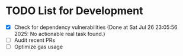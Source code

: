 # TODO List for Development

- [x] Check for dependency vulnerabilities  (Done at Sat Jul 26 23:05:56 2025: No actionable real task found.)
- [ ] Audit recent PRs
- [ ] Optimize gas usage